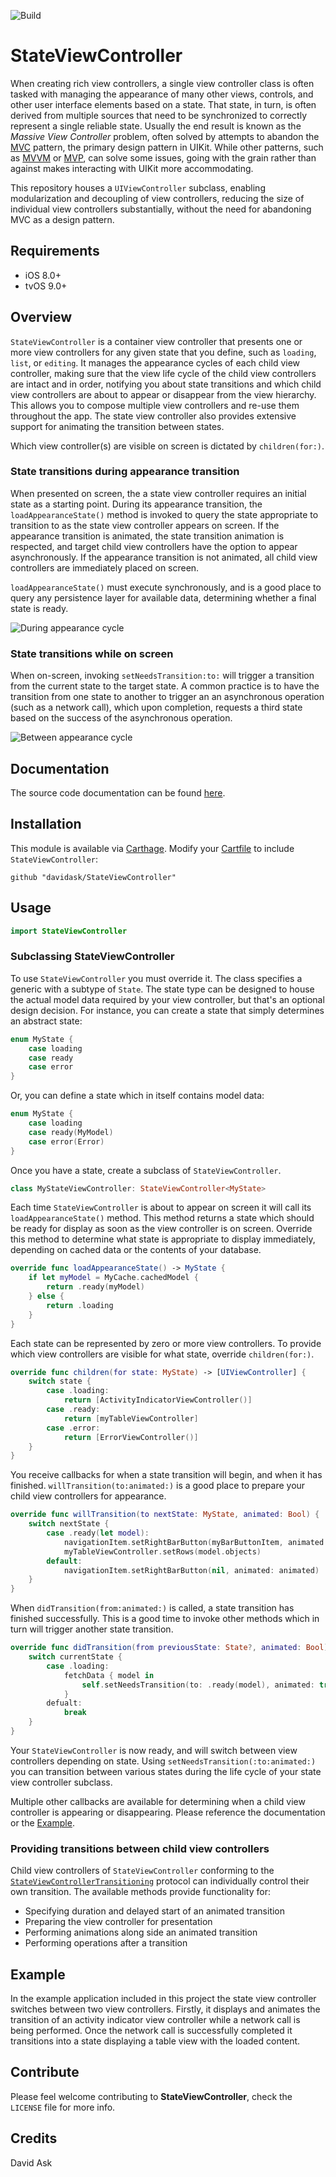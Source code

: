 ![Build](https://github.com/davidask/StateViewController/workflows/Build/badge.svg)
# StateViewController

When creating rich view controllers, a single view controller class is often tasked with managing the appearance of many other views, controls, and other user interface elements based on a state. That state, in turn, is often derived from multiple sources that need to be synchronized to correctly represent a single reliable state. Usually the end result is known as the *Massive View Controller* problem, often solved by attempts to abandon the [MVC](https://developer.apple.com/library/archive/documentation/General/Conceptual/DevPedia-CocoaCore/MVC.html) pattern, the primary design pattern in UIKit. While other patterns, such as [MVVM](https://en.wikipedia.org/wiki/Model–view–viewmodel) or [MVP](https://en.wikipedia.org/wiki/Model–view–presenter), can solve some issues, going with the grain rather than against makes interacting with UIKit more accommodating. 

This repository houses a `UIViewController` subclass, enabling modularization and decoupling of view controllers, reducing the size of individual view controllers substantially, without the need for abandoning MVC as a design pattern.



## Requirements

* iOS 8.0+
* tvOS 9.0+

## Overview
`StateViewController` is a container view controller that presents one or more view controllers for any given state that you define, such as `loading`, `list`, or `editing`. It manages the appearance cycles of each child view controller, making sure that the view life cycle of the child view controllers are intact and in order, notifying you about state transitions and which child view controllers are about to appear or disappear from the view hierarchy. This allows you to compose multiple view controllers and re-use them throughout the app. The state view controller also provides extensive support for animating the transition between states.

Which view controller(s) are visible on screen is dictated by `children(for:)`. 

### State transitions during appearance transition
When presented on screen, the a state view controller requires an initial state as a starting point. During its appearance transition, the `loadAppearanceState()` method is invoked to query the state appropriate to transition to as the state view controller appears on screen.
If the appearance transition is animated, the state transition animation is respected, and target child view controllers have the option to appear asynchronously. If the appearance transition is not animated, all child view controllers are immediately placed on screen.

`loadAppearanceState()` must execute synchronously, and is a good place to query any persistence layer for available data, determining whether a final state is ready.


![During appearance cycle](https://raw.githubusercontent.com/davidask/StateViewController/master/images/during-lifecycle.png "StateViewController during appearance cycles")

### State transitions while on screen

When on-screen, invoking `setNeedsTransition:to:` will trigger a transition from the current state to the target state. A common practice is to have the transition from one state to another to trigger an an asynchronous operation (such as a network call), which upon completion, requests a third state based on the success of the asynchronous operation.

![Between appearance cycle](https://raw.githubusercontent.com/davidask/StateViewController/master/images/between-lifecycle.png "StateViewController between appearance cycles")

## Documentation

The source code documentation can be found [here](https://davidask.github.io/StateViewController/).

## Installation
This module is available via [Carthage](https://github.com/Carthage/Carthage). Modify your [Cartfile](https://github.com/Carthage/Carthage#quick-start) to include `StateViewController`:

```
github "davidask/StateViewController"
```

## Usage

```swift
import StateViewController
```

### Subclassing StateViewController

To use `StateViewController` you must override it. The class specifies a generic with a subtype of `State`. The state type can be designed to house the actual model data required by your view controller, but that's an optional design decision. For instance, you can create a state that simply determines an abstract state:

```swift
enum MyState {
    case loading
    case ready
    case error
}
```

Or, you can define a state which in itself contains model data:
```swift
enum MyState {
    case loading
    case ready(MyModel)
    case error(Error)
}
```

Once you have a state, create a subclass of `StateViewController`.

```swift
class MyStateViewController: StateViewController<MyState>
```

Each time `StateViewController` is about to appear on screen it will call its `loadAppearanceState()` method. This method returns a state which should be ready for display as soon as the view controller is on screen. Override this method to determine what state is appropriate to display immediately, depending on cached data or the contents of your database.

```swift
override func loadAppearanceState() -> MyState {
    if let myModel = MyCache.cachedModel {
        return .ready(myModel)
    } else {
        return .loading
    }
}
```

Each state can be represented by zero or more view controllers. To provide which view controllers are visible for what state, override `children(for:)`.

```swift
override func children(for state: MyState) -> [UIViewController] {
    switch state {
        case .loading:
            return [ActivityIndicatorViewController()]
        case .ready:
            return [myTableViewController]
        case .error:
            return [ErrorViewController()]
    }
}
```

You receive callbacks for when a state transition will begin, and when it has finished.
`willTransition(to:animated:)` is a good place to prepare your child view controllers for appearance.

```swift
override func willTransition(to nextState: MyState, animated: Bool) {
    switch nextState {
        case .ready(let model):
            navigationItem.setRightBarButton(myBarButtonItem, animated: animated)
            myTableViewController.setRows(model.objects)
        default:
            navigationItem.setRightBarButton(nil, animated: animated)
    }
}
```

When `didTransition(from:animated:)` is called, a state transition has finished successfully. This is a good time to invoke other methods which in turn will trigger another state transition.

```swift
override func didTransition(from previousState: State?, animated: Bool) {
    switch currentState {
        case .loading:
            fetchData { model in
                self.setNeedsTransition(to: .ready(model), animated: true)
            }
        defualt:
            break
    }
}
```

Your `StateViewController` is now ready, and will switch between view controllers depending on state. Using `setNeedsTransition(:to:animated:)` you can transition between various states during the life cycle of your state view controller subclass.

Multiple other callbacks are available for determining when a child view controller is appearing or disappearing. Please reference the documentation or the [Example](/Example).


### Providing transitions between child view controllers

Child view controllers of `StateViewController` conforming to the [`StateViewControllerTransitioning`](Sources/StateViewController/StateViewControllerTransitioning.swift) protocol can individually control their own transition. The available methods provide functionality for:

- Specifying duration and delayed start of an animated transition
- Preparing the view controller for presentation
- Performing animations along side an animated transition
- Performing operations after a transition


## Example

In the example application included in this project the state view controller switches between two view controllers. Firstly, it displays and animates the transition of an activity indicator view controller while a network call is being performed. Once the network call is successfully completed it transitions into a state displaying a table view with the loaded content.

## Contribute

Please feel welcome contributing to **StateViewController**, check the ``LICENSE`` file for more info.

## Credits

David Ask
